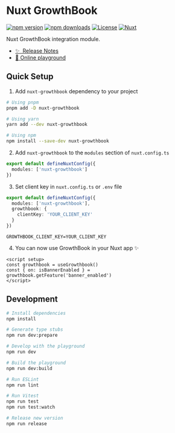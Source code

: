 # Nuxt GrowthBook

[![npm version][npm-version-src]][npm-version-href]
[![npm downloads][npm-downloads-src]][npm-downloads-href]
[![License][license-src]][license-href]
[![Nuxt][nuxt-src]][nuxt-href]

Nuxt GrowthBook integration module.

- [✨ &nbsp;Release Notes](/CHANGELOG.md)
- [🏀 Online playground](https://stackblitz.com/github/mateuszkulpa/nuxt-growthbook?file=playground%2Fapp.vue)

<!--
## Features

- ⛰ &nbsp;Foo
- 🚠 &nbsp;Bar
- 🌲 &nbsp;Baz
-->

## Quick Setup

1. Add `nuxt-growthbook` dependency to your project

```bash
# Using pnpm
pnpm add -D nuxt-growthbook

# Using yarn
yarn add --dev nuxt-growthbook

# Using npm
npm install --save-dev nuxt-growthbook
```

2. Add `nuxt-growthbook` to the `modules` section of `nuxt.config.ts`

```ts
export default defineNuxtConfig({
  modules: ['nuxt-growthbook']
})
```

3. Set client key in `nuxt.config.ts` or `.env` file

```ts
export default defineNuxtConfig({
  modules: ['nuxt-growthbook'],
  growthbook: {
    clientKey: 'YOUR_CLIENT_KEY'
  }
})
```

```dotenv
GROWTHBOOK_CLIENT_KEY=YOUR_CLIENT_KEY
```

4. You can now use GrowthBook in your Nuxt app ✨
```vue
<script setup>
const growthbook = useGrowthbook()
const { on: isBannerEnabled } = growthbook.getFeature('banner_enabled')
</script>
```
## Development

```bash
# Install dependencies
npm install

# Generate type stubs
npm run dev:prepare

# Develop with the playground
npm run dev

# Build the playground
npm run dev:build

# Run ESLint
npm run lint

# Run Vitest
npm run test
npm run test:watch

# Release new version
npm run release
```

<!-- Badges -->
[npm-version-src]: https://img.shields.io/npm/v/nuxt-growthbook/latest.svg?style=flat&colorA=18181B&colorB=28CF8D
[npm-version-href]: https://npmjs.com/package/nuxt-growthbook

[npm-downloads-src]: https://img.shields.io/npm/dm/nuxt-growthbook.svg?style=flat&colorA=18181B&colorB=28CF8D
[npm-downloads-href]: https://npmjs.com/package/nuxt-growthbook

[license-src]: https://img.shields.io/npm/l/nuxt-growthbook.svg?style=flat&colorA=18181B&colorB=28CF8D
[license-href]: https://npmjs.com/package/nuxt-growthbook

[nuxt-src]: https://img.shields.io/badge/Nuxt-18181B?logo=nuxt.js
[nuxt-href]: https://nuxt.com
